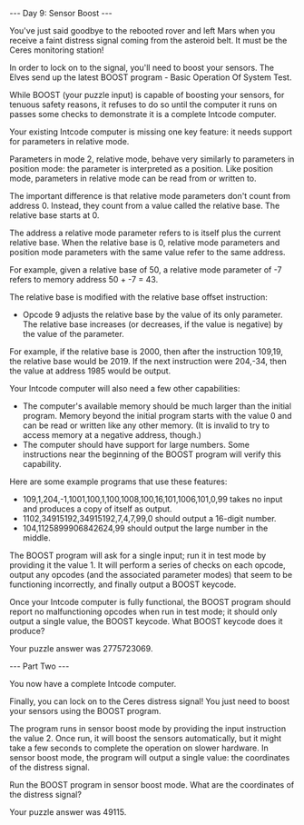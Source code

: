 --- Day 9: Sensor Boost ---

You've just said goodbye to the rebooted rover and left Mars when you receive a faint distress signal coming from the asteroid 
belt. It must be the Ceres monitoring station!

In order to lock on to the signal, you'll need to boost your sensors. The Elves send up the latest BOOST program - Basic Operation 
Of System Test.

While BOOST (your puzzle input) is capable of boosting your sensors, for tenuous safety reasons, it refuses to do so until the 
computer it runs on passes some checks to demonstrate it is a complete Intcode computer.

Your existing Intcode computer is missing one key feature: it needs support for parameters in relative mode.

Parameters in mode 2, relative mode, behave very similarly to parameters in position mode: the parameter is interpreted as a 
position. Like position mode, parameters in relative mode can be read from or written to.

The important difference is that relative mode parameters don't count from address 0. Instead, they count from a value called the 
relative base. The relative base starts at 0.

The address a relative mode parameter refers to is itself plus the current relative base. When the relative base is 0, relative 
mode parameters and position mode parameters with the same value refer to the same address.

For example, given a relative base of 50, a relative mode parameter of -7 refers to memory address 50 + -7 = 43.

The relative base is modified with the relative base offset instruction:

- Opcode 9 adjusts the relative base by the value of its only parameter. The relative base increases (or decreases, if the value is 
negative) by the value of the parameter.

For example, if the relative base is 2000, then after the instruction 109,19, the relative base would be 2019. If the next 
instruction were 204,-34, then the value at address 1985 would be output.

Your Intcode computer will also need a few other capabilities:

- The computer's available memory should be much larger than the initial program. Memory beyond the initial program starts with the 
  value 0 and can be read or written like any other memory. (It is invalid to try to access memory at a negative address, though.)
- The computer should have support for large numbers. Some instructions near the beginning of the BOOST program will verify this 
  capability.

Here are some example programs that use these features:

- 109,1,204,-1,1001,100,1,100,1008,100,16,101,1006,101,0,99 takes no input and produces a copy of itself as output.
- 1102,34915192,34915192,7,4,7,99,0 should output a 16-digit number.
- 104,1125899906842624,99 should output the large number in the middle.

The BOOST program will ask for a single input; run it in test mode by providing it the value 1. It will perform a series of checks 
on each opcode, output any opcodes (and the associated parameter modes) that seem to be functioning incorrectly, and finally output 
a BOOST keycode.

Once your Intcode computer is fully functional, the BOOST program should report no malfunctioning opcodes when run in test mode; it 
should only output a single value, the BOOST keycode. What BOOST keycode does it produce?

Your puzzle answer was 2775723069.

--- Part Two ---

You now have a complete Intcode computer.

Finally, you can lock on to the Ceres distress signal! You just need to boost your sensors using the BOOST program.

The program runs in sensor boost mode by providing the input instruction the value 2. Once run, it will boost the sensors 
automatically, but it might take a few seconds to complete the operation on slower hardware. In sensor boost mode, the program will 
output a single value: the coordinates of the distress signal.

Run the BOOST program in sensor boost mode. What are the coordinates of the distress signal?

Your puzzle answer was 49115.
